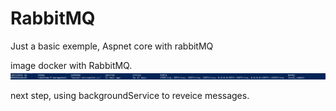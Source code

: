 # RabbitMQ

Just a basic exemple, Aspnet core with rabbitMQ

image docker with RabbitMQ.
![alt text](https://raw.githubusercontent.com/bteixeira691/RabbitMQ/master/SenderMQ/dockerRabbit.png)

next step, using backgroundService to reveice messages.
